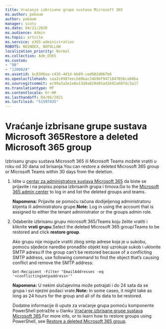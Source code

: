 ```yaml
---
title: Vraćanje izbrisane grupe sustava Microsoft 365
ms.author: pebaum
author: pebaum
manager: scotv
ms.date: 04/21/2020
ms.audience: Admin
ms.topic: article
ms.service: o365-administration
ROBOTS: NOINDEX, NOFOLLOW
localization_priority: Normal
ms.collection: Adm_O365
ms.custom:
- "98"
- "1200024"
ms.assetid: bc0396ea-c426-4d1d-bb89-ced602d06fb6
ms.openlocfilehash: caa2c8987eecb89bac3469bf9471847858cab0ba
ms.sourcegitcommit: ec99a3a2e1e6a13d9a829d65ad1692a607dc3a17
ms.translationtype: MT
ms.contentlocale: hr-HR
ms.lasthandoff: 04/06/2021
ms.locfileid: "51597435"
---
```

# <a name="restore-a-deleted-microsoft-365-group"></a><span data-ttu-id="ec398-102">Vraćanje izbrisane grupe sustava Microsoft 365</span><span class="sxs-lookup"><span data-stu-id="ec398-102">Restore a deleted Microsoft 365 group</span></span>

<span data-ttu-id="ec398-103">Izbrisanu grupu sustava Microsoft 365 ili Microsoft Teams možete vratiti u roku od 30 dana od brisanja.</span><span class="sxs-lookup"><span data-stu-id="ec398-103">You can restore a deleted Microsoft 365 group or Microsoft Teams within 30 days from the deletion.</span></span>

1. <span data-ttu-id="ec398-104">Idite u [centar za administratore sustava Microsoft 365](https://aka.ms/RestoreDeletedGroup) da biste se prijavite i na popisu popisa izbrisanih grupa i timova.</span><span class="sxs-lookup"><span data-stu-id="ec398-104">Go to the [Microsoft 365 admin center](https://aka.ms/RestoreDeletedGroup) to log in and list the deleted groups and teams.</span></span>

    <span data-ttu-id="ec398-105">**Napomena:** Prijavite se pomoću računa dodijeljenog administratoru klijenta ili administratoru grupe.</span><span class="sxs-lookup"><span data-stu-id="ec398-105">**Note:** Log in using the account that is assigned to either the tenant administrator or the groups admin role.</span></span>

1. <span data-ttu-id="ec398-106">Odaberite izbrisanu grupu microsoft 365/Teams koju želite vratiti i kliknite **vrati grupu**.</span><span class="sxs-lookup"><span data-stu-id="ec398-106">Select the deleted Microsoft 365 group/Teams to be restored and click **restore group**.</span></span>

    <span data-ttu-id="ec398-107">Ako grupu nije moguće vratiti zbog smtp adrese koja je u sukobu, pomoću sljedeće naredbe pronađite objekt koji uzrokuje sukob i uklonite SMTP adresu:</span><span class="sxs-lookup"><span data-stu-id="ec398-107">If the group can't be restored because of a conflicting SMTP address, use following command to find the object that’s causing conflict and remove the SMTP address:</span></span>

    `Get-Recipient -Filter "EmailAddresses -eq '<conflictingsmtpaddress>'"`

    <span data-ttu-id="ec398-108">**Napomena:** U nekim slučajevima može potrajati i do 24 sata da se grupa i svi njezini podaci vrate.</span><span class="sxs-lookup"><span data-stu-id="ec398-108">**Note:** In some cases, it might take as long as 24 hours for the group and all of its data to be restored.</span></span>

    <span data-ttu-id="ec398-109">Dodatne informacije ili upute za vraćanje grupa pomoću komponente PowerShell potražite u članku [Vraćanje izbrisane grupe sustava Microsoft 365](https://go.microsoft.com/fwlink/?linkid=867802).</span><span class="sxs-lookup"><span data-stu-id="ec398-109">For more info, or to learn how to restore groups using PowerShell, see [Restore a deleted Microsoft 365 group](https://go.microsoft.com/fwlink/?linkid=867802).</span></span>